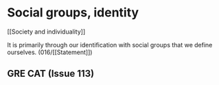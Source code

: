 # Social groups, identity

[[Society and individuality]]

It is primarily through our identification with social groups that we define ourselves. (016/[[Statement]])

## GRE CAT (Issue 113)